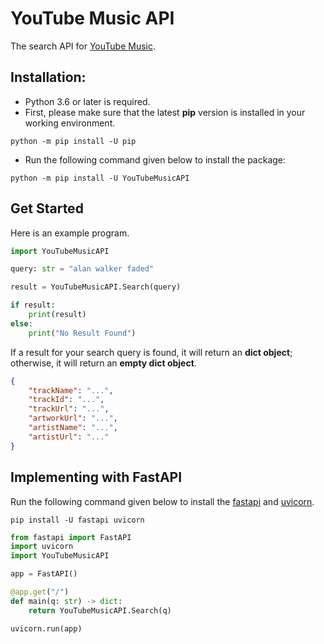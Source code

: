 # YouTube Music API
The search API for [YouTube Music](https://music.youtube.com/).

## Installation:
- Python 3.6 or later is required.
- First, please make sure that the latest **pip** version is installed in your working environment.
```
python -m pip install -U pip
```
- Run the following command given below to install the package:
```
python -m pip install -U YouTubeMusicAPI
```

## Get Started
Here is an example program.
```python
import YouTubeMusicAPI

query: str = "alan walker faded"

result = YouTubeMusicAPI.Search(query)

if result:
    print(result)
else:
    print("No Result Found")
```
If a result for your search query is found, it will return an **dict object**; otherwise, it will return an **empty dict object**. 
```json
{
    "trackName": "...",
    "trackId": "...",
    "trackUrl": "...",
    "artworkUrl": "...",
    "artistName": "...",
    "artistUrl": "..."
}
```

## Implementing with FastAPI
Run the following command given below to install the [fastapi](https://pypi.org/project/fastapi/) and [uvicorn](https://pypi.org/project/uvicorn/).

```
pip install -U fastapi uvicorn
```

```python
from fastapi import FastAPI
import uvicorn
import YouTubeMusicAPI

app = FastAPI()

@app.get("/")
def main(q: str) -> dict:
    return YouTubeMusicAPI.Search(q)

uvicorn.run(app)
```
